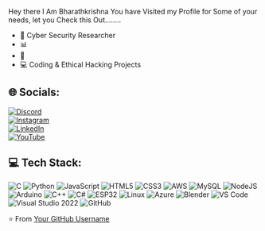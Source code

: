 Hey there I Am Bharathkrishna 
You have Visited my Profile for Some of your needs, let you Check this Out........

- 🔐 Cyber Security Researcher  
- 📊 
- 🚀 
- 💻 Coding & Ethical Hacking Projects  

## 🌐 Socials:
[![Discord](https://img.shields.io/badge/Discord-%237289DA.svg?logo=discord&logoColor=white)](https://discord.com)  
[![Instagram](https://img.shields.io/badge/Instagram-%23E4405F.svg?logo=instagram&logoColor=white)](https://instagram.com)  
[![LinkedIn](https://img.shields.io/badge/LinkedIn-%230077B5.svg?logo=linkedin&logoColor=white)](https://linkedin.com)  
[![YouTube](https://img.shields.io/badge/YouTube-%23FF0000.svg?logo=youtube&logoColor=white)](https://youtube.com)  


## 💻 Tech Stack:
![C](https://img.shields.io/badge/c-%2300599C.svg?logo=c&logoColor=white)
![Python](https://img.shields.io/badge/python-%2314354C.svg?logo=python&logoColor=white)
![JavaScript](https://img.shields.io/badge/javascript-%23323330.svg?logo=javascript&logoColor=%23F7DF1E)
![HTML5](https://img.shields.io/badge/html5-%23E34F26.svg?logo=html5&logoColor=white)
![CSS3](https://img.shields.io/badge/css3-%231572B6.svg?logo=css3&logoColor=white)
![AWS](https://img.shields.io/badge/AWS-%23FF9900.svg?logo=amazon-aws&logoColor=white)
![MySQL](https://img.shields.io/badge/mysql-%2300f.svg?logo=mysql&logoColor=white)
![NodeJS](https://img.shields.io/badge/node.js-6DA55F?logo=node.js&logoColor=white)
![Arduino](https://img.shields.io/badge/arduino-%2300979D.svg?logo=arduino&logoColor=white)
![C++](https://img.shields.io/badge/c++-%2300599C.svg?logo=c%2B%2B&logoColor=white)
![C#](https://img.shields.io/badge/c%23-%23239120.svg?logo=c-sharp&logoColor=white)
![ESP32](https://img.shields.io/badge/ESP32-black?logo=espressif&logoColor=white)
![Linux](https://img.shields.io/badge/Linux-FCC624?logo=linux&logoColor=black)
![Azure](https://img.shields.io/badge/Azure-%230072C6.svg?logo=microsoftazure&logoColor=white)
![Blender](https://img.shields.io/badge/blender-%23F5792A.svg?logo=blender&logoColor=white)
![VS Code](https://img.shields.io/badge/VS%20Code-0078d7.svg?logo=visual-studio-code&logoColor=white)
![Visual Studio 2022](https://img.shields.io/badge/Visual%20Studio%202022-5C2D91.svg?logo=visual-studio&logoColor=white)
![GitHub](https://img.shields.io/badge/GitHub-%23121011.svg?logo=github&logoColor=white)


⭐️ From [Your GitHub Username](https://github.com/YourGitHubUsername)

